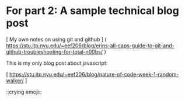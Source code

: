 # For part 2: A sample technical blog post


[ My own notes on using git and github ] ( https://stu.itp.nyu.edu/~eef206/blog/erins-all-caps-guide-to-git-and-github-troubleshooting-for-total-n00bs/ )

This is my only blog post about javascript:

[ https://stu.itp.nyu.edu/~eef206/blog/nature-of-code-week-1-random-walker/ ]

::crying emoji::
